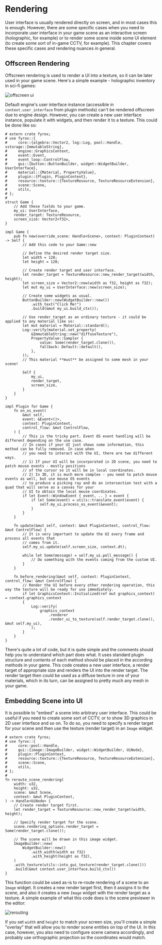 # Rendering

User interface is usually rendered directly on screen, and in most cases this is enough. However, there are some 
specific cases when you need to incorporate user interface in your game scene as an interactive screen (holographic,
for example) or to render some scene inside some UI element (to create some sort of in-game CCTV, for example). This
chapter covers these specific cases and rendering nuances in general.

## Offscreen Rendering

Offscreen rendering is used to render a UI into a texture, so it can be later used in your game scene. Here's a simple
example - holographic inventory in sci-fi games:

![offscreen ui](offscreen_ui.png)

Default engine's user interface instance (accessible in `context.user_interface` from plugin methods) can't be rendered
offscreen due to engine design. However, you can create a new user interface instance, populate it with widgets, and 
then render it to a texture. This could be done like so:

```rust,no_run
# extern crate fyrox;
# use fyrox::{
#     core::{algebra::Vector2, log::Log, pool::Handle, sstorage::ImmutableString},
#     engine::GraphicsContext,
#     event::Event,
#     event_loop::ControlFlow,
#     gui::{button::ButtonBuilder, widget::WidgetBuilder, UserInterface},
#     material::{Material, PropertyValue},
#     plugin::{Plugin, PluginContext},
#     resource::texture::{TextureResource, TextureResourceExtension},
#     scene::Scene,
#     utils,
# };
# 
struct Game {
    // Add these fields to your game.
    my_ui: UserInterface,
    render_target: TextureResource,
    screen_size: Vector2<f32>,
}

impl Game {
    pub fn new(override_scene: Handle<Scene>, context: PluginContext) -> Self {
        // Add this code to your Game::new
        
        // Define the desired render target size.
        let width = 128;
        let height = 128;

        // Create render target and user interface.
        let render_target = TextureResource::new_render_target(width, height);
        let screen_size = Vector2::new(width as f32, height as f32);
        let mut my_ui = UserInterface::new(screen_size);

        // Create some widgets as usual.
        ButtonBuilder::new(WidgetBuilder::new())
            .with_text("Click Me!")
            .build(&mut my_ui.build_ctx());

        // Use render_target as an ordinary texture - it could be applied to any material like so:
        let mut material = Material::standard();
        Log::verify(material.set_property(
            &ImmutableString::new("diffuseTexture"),
            PropertyValue::Sampler {
                value: Some(render_target.clone()),
                fallback: Default::default(),
            },
        ));
        // This material **must** be assigned to some mesh in your scene!

        Self {
            my_ui,
            render_target,
            screen_size,
        }
    }
}

impl Plugin for Game {
    fn on_os_event(
        &mut self,
        event: &Event<()>,
        context: PluginContext,
        control_flow: &mut ControlFlow,
    ) {
        // This is the tricky part. Event OS event handling will be different depending on the use case.
        // In cases if your UI just shows some information, this method can be fully removed. In case when
        // you need to interact with the UI, there are two different ways.
        // 1) If your UI will be incorporated in 2D scene, you need to patch mouse events - mostly positions
        // of the cursor so it will be in local coordinates.
        // 2) In 3D, it is much more complex - you need to patch mouse events as well, but use mouse OS events
        // to produce a picking ray and do an intersection test with a quad that will serve as a canvas for your
        // UI to obtain the local mouse coordinates.
        if let Event::WindowEvent { event, .. } = event {
            if let Some(event) = utils::translate_event(event) {
                self.my_ui.process_os_event(&event);
            }
        }
    }

    fn update(&mut self, context: &mut PluginContext, control_flow: &mut ControlFlow) {
        // It is very important to update the UI every frame and process all events that
        // comes from it.
        self.my_ui.update(self.screen_size, context.dt);

        while let Some(message) = self.my_ui.poll_message() {
            // Do something with the events coming from the custom UI.
        }
    }

    fn before_rendering(&mut self, context: PluginContext, control_flow: &mut ControlFlow) {
        // Render the UI before every other rendering operation, this way the texture will be ready for use immediately.
        if let GraphicsContext::Initialized(ref mut graphics_context) = context.graphics_context
        {
            Log::verify(
                graphics_context
                    .renderer
                    .render_ui_to_texture(self.render_target.clone(), &mut self.my_ui),
            );
        }
    }
}
```

There's quite a lot of code, but it is quite simple and the comments should help you to understand which part does what.
It uses standard plugin structure and contents of each method should be placed in the according methods in your game.
This code creates a new user interface, a render target of appropriate size and renders the UI into the render
target. The render target then could be used as a diffuse texture in one of your materials, which in its turn, can
be assigned to pretty much any mesh in your game. 

## Embedding Scene into UI

It is possible to "embed" a scene into arbitrary user interface. This could be useful if you need to create some sort
of CCTV, or to show 3D graphics in 2D user interface and so on. To do so, you need to specify a render target for your
scene and then use the texture (render target) in an `Image` widget.

```rust,no_run
# extern crate fyrox;
# use fyrox::{
#     core::pool::Handle,
#     gui::{image::ImageBuilder, widget::WidgetBuilder, UiNode},
#     plugin::PluginContext,
#     resource::texture::{TextureResource, TextureResourceExtension},
#     scene::Scene,
#     utils,
# };
# 
fn reroute_scene_rendering(
    width: u32,
    height: u32,
    scene: &mut Scene,
    context: &mut PluginContext,
) -> Handle<UiNode> {
    // Create render target first.
    let render_target = TextureResource::new_render_target(width, height);

    // Specify render target for the scene.
    scene.rendering_options.render_target = Some(render_target.clone());

    // The scene will be drawn in this image widget.
    ImageBuilder::new(
        WidgetBuilder::new()
            .with_width(width as f32)
            .with_height(height as f32),
    )
    .with_texture(utils::into_gui_texture(render_target.clone()))
    .build(&mut context.user_interface.build_ctx())
}
```

This function could be used as-is to re-route rendering of a scene to an `Image` widget. It creates a new render target
first, then it assigns it to the scene, and also it creates a new `Image` widget with the render target as a texture.
A simple example of what this code does is the scene previewer in the editor:

![rerouting](rerouting.png)

If you set `width` and `height` to match your screen size, you'll create a simple "overlay" that will allow you to 
render scene entities on top of the UI. In this case, however, you also need to configure scene camera accordingly,
and probably use orthographic projection so the coordinates would match.